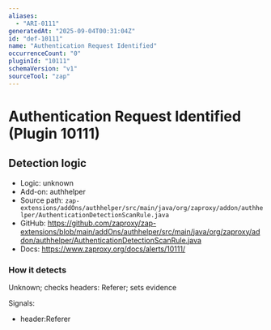 ```yaml
---
aliases:
  - "ARI-0111"
generatedAt: "2025-09-04T00:31:04Z"
id: "def-10111"
name: "Authentication Request Identified"
occurrenceCount: "0"
pluginId: "10111"
schemaVersion: "v1"
sourceTool: "zap"
---
```


# Authentication Request Identified (Plugin 10111)

## Detection logic

- Logic: unknown
- Add-on: authhelper
- Source path: `zap-extensions/addOns/authhelper/src/main/java/org/zaproxy/addon/authhelper/AuthenticationDetectionScanRule.java`
- GitHub: https://github.com/zaproxy/zap-extensions/blob/main/addOns/authhelper/src/main/java/org/zaproxy/addon/authhelper/AuthenticationDetectionScanRule.java
- Docs: https://www.zaproxy.org/docs/alerts/10111/

### How it detects

Unknown; checks headers: Referer; sets evidence

Signals:
- header:Referer

